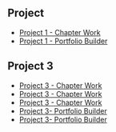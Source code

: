 <h2>Project </h2>
<ul>
<li><a href="index.html/Project/tournamenticons.ai">Project 1 - Chapter Work </a></li>
<li><a href="Project/icons1.ai">Project 1 - Portfolio Builder </a></li>
</ul>

<h2>Project 3</h2>
<ul>
<li><a href="Project/zooicons.ai">Project 3 - Chapter Work </a></li>
<li><a href="Project/cincinnatiZoo.ai">Project 3 - Chapter Work </a></li>
<li><a href="Project/invitation.ai">Project 3 - Chapter Work </a></li>
<li><a href="Project/cafe-logo.ai">Project 3- Portfolio Builder </a></li>
<li><a href="Project/stationary.ai">Project 3- Portfolio Builder </a></li>

</ul>